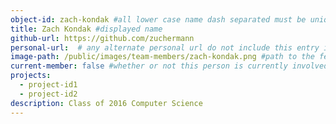 ```yaml
---
object-id: zach-kondak #all lower case name dash separated must be unique
title: Zach Kondak #displayed name
github-url: https://github.com/zuchermann
personal-url:  # any alternate personal url do not include this entry if none
image-path: /public/images/team-members/zach-kondak.png #path to the featured project image all images should reside in the projects directory
current-member: false #whether or not this person is currently involved in VC++
projects:
  - project-id1
  - project-id2
description: Class of 2016 Computer Science
---
```


